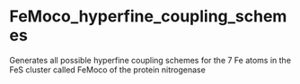 # FeMoco_hyperfine_coupling_schemes
Generates all possible hyperfine coupling schemes for the 7 Fe atoms in the FeS cluster called FeMoco of the protein nitrogenase
